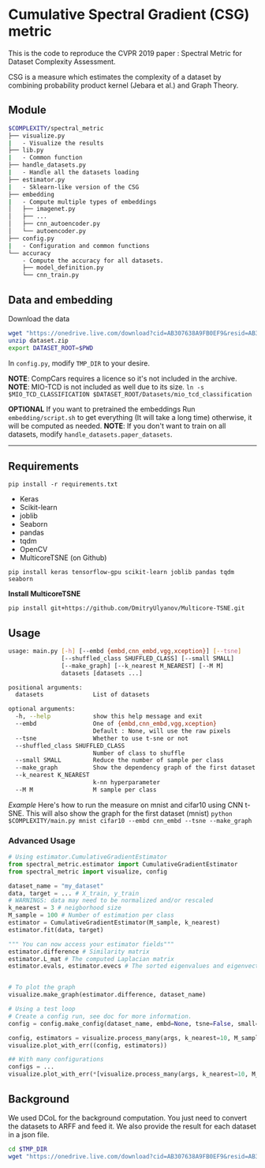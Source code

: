 # Cumulative Spectral Gradient (CSG) metric

This is the code to reproduce the CVPR 2019 paper : Spectral Metric for Dataset Complexity Assessment. 

CSG is a measure which estimates the complexity of a dataset by combining probability product kernel (Jebara et al.) and Graph Theory.

## Module
``` bash
$COMPLEXITY/spectral_metric
├── visualize.py
|   - Visualize the results
├── lib.py
|   - Common function
├── handle_datasets.py
|   - Handle all the datasets loading
├── estimator.py
|   - Sklearn-like version of the CSG
├── embedding
|   - Compute multiple types of embeddings
│   ├── imagenet.py
│   ├── ...
│   ├── cnn_autoencoder.py
│   └── autoencoder.py
├── config.py
|   - Configuration and common functions
└── accuracy
    - Compute the accuracy for all datasets.
    ├── model_definition.py
    └── cnn_train.py
```

## Data and embedding
Download the data
```bash
wget "https://onedrive.live.com/download?cid=AB307638A9FB0EF9&resid=AB307638A9FB0EF9%21368&authkey=AC9YsfqB8u8f-nA" -O dataset.zip
unzip dataset.zip
export DATASET_ROOT=$PWD
```
In `config.py`, modify `TMP_DIR` to your desire.

**NOTE**: CompCars requires a licence so it's not included in the archive.
**NOTE**: MIO-TCD is not included as well due to its size.
          `ln -s $MIO_TCD_CLASSIFICATION $DATASET_ROOT/Datasets/mio_tcd_classification`


**OPTIONAL** If you want to pretrained the embeddings
Run `embedding/script.sh` to get everything (It will take a long time) otherwise, it will be computed as needed.
**NOTE**: If you don't want to train on all datasets, modify `handle_datasets.paper_datasets`.

---

## Requirements

`pip install -r requirements.txt`

* Keras
* Scikit-learn
* joblib
* Seaborn
* pandas
* tqdm
* OpenCV
* MulticoreTSNE (on Github)

`pip install keras tensorflow-gpu scikit-learn joblib pandas tqdm seaborn`

__Install MulticoreTSNE__
```bash
pip install git+https://github.com/DmitryUlyanov/Multicore-TSNE.git
```

## Usage
```bash
usage: main.py [-h] [--embd {embd,cnn_embd,vgg,xception}] [--tsne]
               [--shuffled_class SHUFFLED_CLASS] [--small SMALL]
               [--make_graph] [--k_nearest M_NEAREST] [--M M]
               datasets [datasets ...]

positional arguments:
  datasets              List of datasets

optional arguments:
  -h, --help            show this help message and exit
  --embd                One of {embd,cnn_embd,vgg,xception}
                        Default : None, will use the raw pixels
  --tsne                Whether to use t-sne or not
  --shuffled_class SHUFFLED_CLASS
                        Number of class to shuffle
  --small SMALL         Reduce the number of sample per class
  --make_graph          Show the dependency graph of the first dataset
  --k_nearest K_NEAREST
                        k-nn hyperparameter
  --M M                 M sample per class
```

*Example*
Here's how to run the measure on mnist and cifar10 using CNN t-SNE. This will also show the graph for the first dataset (mnist)
`python $COMPLEXITY/main.py mnist cifar10 --embd cnn_embd --tsne --make_graph`


### Advanced Usage
```python
# Using estimator.CumulativeGradientEstimator
from spectral_metric.estimator import CumulativeGradientEstimator
from spectral_metric import visualize, config

dataset_name = "my_dataset"
data, target = ... # X_train, y_train
# WARNINGS: data may need to be normalized and/or rescaled
k_nearest = 3 # neigborhood size
M_sample = 100 # Number of estimation per class
estimator = CumulativeGradientEstimator(M_sample, k_nearest)
estimator.fit(data, target)

""" You can now access your estimator fields"""
estimator.difference # Similarity matrix
estimator.L_mat # The computed Laplacian matrix
estimator.evals, estimator.evecs # The sorted eigenvalues and eigenvectors


# To plot the graph
visualize.make_graph(estimator.difference, dataset_name)

# Using a test loop
# Create a config run, see doc for more information.
config = config.make_config(dataset_name, embd=None, tsne=False, small=None, shuffled_class=None)

config, estimators = visualize.process_many(args, k_nearest=10, M_sample=200, loop=5)
visualize.plot_with_err((config, estimators))

## With many configurations
configs = ...
visualize.plot_with_err(*[visualize.process_many(args, k_nearest=10, M_sample=200, loop=5) for args in configs])

```

## Background
We used DCoL for the background computation. You just need to convert the datasets to ARFF and feed it.
We also provide the result for each dataset in a json file.
```bash
cd $TMP_DIR
wget "https://onedrive.live.com/download?cid=AB307638A9FB0EF9&resid=AB307638A9FB0EF9%21369&authkey=ACAfmAfVcSnxuoM" -O dcol.json
```
